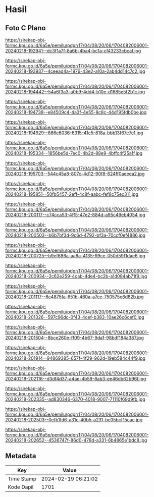 # Hasil

## Foto C Plano

https://sirekap-obj-formc.kpu.go.id/6a5e/pemilu/pdpr/17/04/08/20/06/1704082006001-20240218-192941--dc3f1a7f-8a6b-4ba4-bc1a-cf43233cbcaf.jpg

https://sirekap-obj-formc.kpu.go.id/6a5e/pemilu/pdpr/17/04/08/20/06/1704082006001-20240218-193937--4ceead4a-1976-43e2-a10a-2ab4dd14c7c2.jpg

https://sirekap-obj-formc.kpu.go.id/6a5e/pemilu/pdpr/17/04/08/20/06/1704082006001-20240218-194442--54a6f3a3-a0b9-4dd4-b10e-d1685e5f2b1c.jpg

https://sirekap-obj-formc.kpu.go.id/6a5e/pemilu/pdpr/17/04/08/20/06/1704082006001-20240218-194738--e84509c4-4a3f-4e55-8c8c-44d195fdb0be.jpg

https://sirekap-obj-formc.kpu.go.id/6a5e/pemilu/pdpr/17/04/08/20/06/1704082006001-20240218-194929--866e6036-6315-41c5-818a-bbb13f67e7e1.jpg

https://sirekap-obj-formc.kpu.go.id/6a5e/pemilu/pdpr/17/04/08/20/06/1704082006001-20240218-195334--1856be5d-7ec0-4b2d-88e9-4bffc4f25a1f.jpg

https://sirekap-obj-formc.kpu.go.id/6a5e/pemilu/pdpr/17/04/08/20/06/1704082006001-20240218-195703--544c45a8-807c-4d12-90f8-624ff0aeeea2.jpg

https://sirekap-obj-formc.kpu.go.id/6a5e/pemilu/pdpr/17/04/08/20/06/1704082006001-20240218-195851--50fb5457-2eff-4c8f-aabc-fef8c75ec311.jpg

https://sirekap-obj-formc.kpu.go.id/6a5e/pemilu/pdpr/17/04/08/20/06/1704082006001-20240218-200117--c74cca53-4ff5-47e2-884d-a95c49eb4054.jpg

https://sirekap-obj-formc.kpu.go.id/6a5e/pemilu/pdpr/17/04/08/20/06/1704082006001-20240218-200503--b6b7bf3d-9c6d-4792-bf3a-70ccf0ef4886.jpg

https://sirekap-obj-formc.kpu.go.id/6a5e/pemilu/pdpr/17/04/08/20/06/1704082006001-20240218-200725--b9ef686a-aa6a-4135-99ce-050d59f1dae6.jpg

https://sirekap-obj-formc.kpu.go.id/6a5e/pemilu/pdpr/17/04/08/20/06/1704082006001-20240218-200934--2c62e259-4cab-4de4-bc2b-a1d084ab71f9.jpg

https://sirekap-obj-formc.kpu.go.id/6a5e/pemilu/pdpr/17/04/08/20/06/1704082006001-20240218-201117--6c4875fa-651b-460a-a7ce-750575e6d82b.jpg

https://sirekap-obj-formc.kpu.go.id/6a5e/pemilu/pdpr/17/04/08/20/06/1704082006001-20240218-201326--597c96dc-0f43-4cef-b383-10ae26c6cef0.jpg

https://sirekap-obj-formc.kpu.go.id/6a5e/pemilu/pdpr/17/04/08/20/06/1704082006001-20240218-201504--8bce260e-ff09-4b67-9da1-98bdf184a387.jpg

https://sirekap-obj-formc.kpu.go.id/6a5e/pemilu/pdpr/17/04/08/20/06/1704082006001-20240218-201914--94869385-657f-4f29-962d-19eb584c44f9.jpg

https://sirekap-obj-formc.kpu.go.id/6a5e/pemilu/pdpr/17/04/08/20/06/1704082006001-20240218-202116--d3df4d37-a4ae-4b59-8ab3-ee46db62b96f.jpg

https://sirekap-obj-formc.kpu.go.id/6a5e/pemilu/pdpr/17/04/08/20/06/1704082006001-20240218-202335--ad830346-6370-4018-9007-71110f69d9fb.jpg

https://sirekap-obj-formc.kpu.go.id/6a5e/pemilu/pdpr/17/04/08/20/06/1704082006001-20240218-202503--0efb1fd6-a31c-40b5-a231-bc05bcf15cac.jpg

https://sirekap-obj-formc.kpu.go.id/6a5e/pemilu/pdpr/17/04/08/20/06/1704082006001-20240218-202652--4536747f-86d0-478d-a331-6b4865e1bdc8.jpg


## Metadata

| Key        | Value               |
| ---------- | ------------------- |
| Time Stamp | 2024-02-19 06:21:02 |
| Kode Dapil | 1701                |



